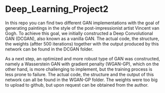 # Deep_Learning_Project2


In this repo you can find two different GAN implementations with the goal of generating paintings in the style of the post-impressionist artist Vincent van Gogh. To achieve this goal, we initially constructed a Deep Convolutional GAN (DCGAN), also known as a vanilla GAN. The actual code, the structure, the weights (aftter 500 iterations) together with the output produced by this network can be found in the DCGAN folder. 


As a next step, an optimized and more robust type of GAN was constructed, namely a Wasserstein GAN with gradient penalty (WGAN-GP), which on the other hand, is more challenging to implement, but the training process is less prone to failure. The actual code, the structure and the output of this network can all be found in the WGAN-GP folder. The weights were too big to upload to github, but upon request can be obtained from the author.
